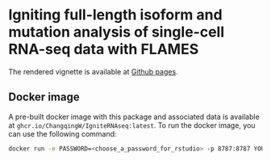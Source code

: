 # Igniting full-length isoform and mutation analysis of single-cell RNA-seq data with FLAMES

The rendered vignette is available at [Github pages](https://changqingw.github.io/IgniteRNAseq/articles/FLAMESWorkflow.html).

## Docker image

A pre-built docker image with this package and associated data is available at `ghcr.io/ChangqingW/IgniteRNAseq:latest`. To run the docker image, you can use the following command:

```sh
docker run -e PASSWORD=<choose_a_password_for_rstudio> -p 8787:8787 YOURDOCKERIMAGENAME
```
